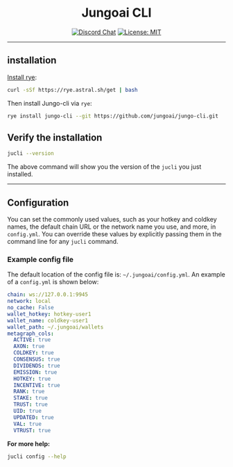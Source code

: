 <div align="center">

# Jungoai CLI <!-- omit in toc -->
[![Discord Chat](https://img.shields.io/discord/308323056592486420.svg)](https://discord.gg/todo)
[![License: MIT](https://img.shields.io/badge/License-MIT-yellow.svg)](https://opensource.org/licenses/MIT) 
<!-- [![PyPI version](https://badge.fury.io/py/bittensor_cli.svg)](https://badge.fury.io/py/bittensor_cli) -->

---

</div>

## installation

[Install rye](https://rye.astral.sh/guide/installation/):

```bash
curl -sSf https://rye.astral.sh/get | bash
```

Then install Jungo-cli via `rye`:

``` bash
rye install jungo-cli --git https://github.com/jungoai/jungo-cli.git
```

## Verify the installation

```bash
jucli --version
```

The above command will show you the version of the `jucli` you just installed.

---

## Configuration

You can set the commonly used values, such as your hotkey and coldkey names, the default chain URL or the network name you use, and more, in `config.yml`. You can override these values by explicitly passing them in the command line for any `jucli` command.

### Example config file

The default location of the config file is: `~/.jungoai/config.yml`. An example of a `config.yml` is shown below:

```yaml
chain: ws://127.0.0.1:9945
network: local
no_cache: False
wallet_hotkey: hotkey-user1
wallet_name: coldkey-user1
wallet_path: ~/.jungoai/wallets
metagraph_cols:
  ACTIVE: true
  AXON: true
  COLDKEY: true
  CONSENSUS: true
  DIVIDENDS: true
  EMISSION: true
  HOTKEY: true
  INCENTIVE: true
  RANK: true
  STAKE: true
  TRUST: true
  UID: true
  UPDATED: true
  VAL: true
  VTRUST: true
```

**For more help:**

```bash
jucli config --help
```
